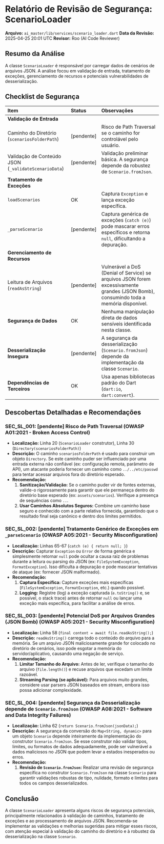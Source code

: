# Relatório de Revisão de Segurança: ScenarioLoader

**Arquivo:** `ai_master/lib/services/scenario_loader.dart`
**Data da Revisão:** 2025-04-25 20:01 UTC
**Revisor:** Roo (AI Code Reviewer)

## Resumo da Análise

A classe `ScenarioLoader` é responsável por carregar dados de cenários de arquivos JSON. A análise focou em validação de entrada, tratamento de exceções, gerenciamento de recursos e potenciais vulnerabilidades de desserialização.

## Checklist de Segurança

| Item                                      | Status      | Observações                                                                                                                               |
| :---------------------------------------- | :---------- | :---------------------------------------------------------------------------------------------------------------------------------------- |
| **Validação de Entrada**                  |             |                                                                                                                                           |
| Caminho do Diretório (`scenariosFolderPath`) | [pendente]  | Risco de Path Traversal se o caminho for controlável pelo usuário.                                                                        |
| Validação de Conteúdo JSON (`_validateScenarioData`) | [pendente]  | Validação preliminar básica. A segurança depende da robustez de `Scenario.fromJson`.                                                |
| **Tratamento de Exceções**                |             |                                                                                                                                           |
| `loadScenarios`                           | OK          | Captura `Exception` e lança exceção específica.                                                                                           |
| `_parseScenario`                          | [pendente]  | Captura genérica de exceções (`catch (e)`) pode mascarar erros específicos e retorna `null`, dificultando a depuração.                     |
| **Gerenciamento de Recursos**             |             |                                                                                                                                           |
| Leitura de Arquivos (`readAsString`)      | [pendente]  | Vulnerável a DoS (Denial of Service) se arquivos JSON forem excessivamente grandes (JSON Bomb), consumindo toda a memória disponível. |
| **Segurança de Dados**                    | OK          | Nenhuma manipulação direta de dados sensíveis identificada nesta classe.                                                                  |
| **Desserialização Insegura**              | [pendente]  | A segurança da desserialização (`Scenario.fromJson`) depende da implementação da classe `Scenario`.                                       |
| **Dependências de Terceiros**             | OK          | Usa apenas bibliotecas padrão do Dart (`dart:io`, `dart:convert`).                                                                        |

## Descobertas Detalhadas e Recomendações

### SEC_SL_001: [pendente] Risco de Path Traversal (OWASP A01:2021 - Broken Access Control)

*   **Localização:** Linha 20 (`ScenarioLoader` construtor), Linha 30 (`Directory(scenariosFolderPath)`)
*   **Descrição:** O caminho `scenariosFolderPath` é usado para construir um objeto `Directory`. Se este caminho puder ser influenciado por uma entrada externa não confiável (ex: configuração remota, parâmetro de API), um atacante poderia fornecer um caminho como `../../etc/passwd` para tentar acessar arquivos fora do diretório esperado.
*   **Recomendação:**
    1.  **Sanitização/Validação:** Se o caminho puder vir de fontes externas, valide-o rigorosamente para garantir que ele permaneça dentro do diretório base esperado (ex: `assets/scenarios`). Verifique a presença de sequências como `..`.
    2.  **Usar Caminhos Absolutos Seguros:** Combine um caminho base seguro e conhecido com a parte relativa fornecida, garantindo que o resultado final seja canônico e dentro dos limites permitidos.

### SEC_SL_002: [pendente] Tratamento Genérico de Exceções em `_parseScenario` (OWASP A05:2021 - Security Misconfiguration)

*   **Localização:** Linhas 65-67 (`catch (e) { return null; }`)
*   **Descrição:** Capturar `Exception` ou `Error` de forma genérica e simplesmente retornar `null` pode ocultar a causa raiz de problemas durante a leitura ou parsing do JSON (ex: `FileSystemException`, `FormatException`). Isso dificulta a depuração e pode mascarar tentativas de ataque (ex: fornecer JSON malformado).
*   **Recomendação:**
    1.  **Captura Específica:** Capture exceções mais específicas (`FileSystemException`, `FormatException`, etc.) quando possível.
    2.  **Logging:** Registre (log) a exceção capturada (`e.toString()` e, se possível, o stack trace) antes de retornar `null` ou lançar uma exceção mais específica, para facilitar a análise de erros.

### SEC_SL_003: [pendente] Potencial DoS por Arquivos Grandes (JSON Bomb) (OWASP A05:2021 - Security Misconfiguration)

*   **Localização:** Linha 58 (`final content = await file.readAsString();`)
*   **Descrição:** `readAsString()` carrega todo o conteúdo do arquivo para a memória. Se um arquivo JSON maliciosamente grande for colocado no diretório de cenários, isso pode esgotar a memória do servidor/aplicativo, causando uma negação de serviço.
*   **Recomendação:**
    1.  **Limitar Tamanho do Arquivo:** Antes de ler, verifique o tamanho do arquivo (`file.length()`) e recuse arquivos que excedam um limite razoável.
    2.  **Streaming Parsing (se aplicável):** Para arquivos muito grandes, considere usar parsers JSON baseados em stream, embora isso possa adicionar complexidade.

### SEC_SL_004: [pendente] Segurança da Desserialização depende de `Scenario.fromJson` (OWASP A08:2021 - Software and Data Integrity Failures)

*   **Localização:** Linha 62 (`return Scenario.fromJson(jsonData);`)
*   **Descrição:** A segurança da conversão do `Map<String, dynamic>` para um objeto `Scenario` depende inteiramente da implementação do construtor `Scenario.fromJson`. Se esse construtor não validar tipos, limites, ou formatos de dados adequadamente, pode ser vulnerável a dados maliciosos no JSON que podem levar a estados inesperados ou erros.
*   **Recomendação:**
    1.  **Revisão de `Scenario.fromJson`:** Realizar uma revisão de segurança específica no construtor `Scenario.fromJson` na classe `Scenario` para garantir validações robustas de tipo, nulidade, formato e limites para todos os campos desserializados.

## Conclusão

A classe `ScenarioLoader` apresenta alguns riscos de segurança potenciais, principalmente relacionados à validação de caminhos, tratamento de exceções e ao processamento de arquivos JSON. Recomenda-se implementar as validações e melhorias sugeridas para mitigar esses riscos, com atenção especial à validação do caminho do diretório e à robustez da desserialização na classe `Scenario`.